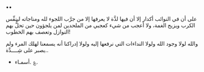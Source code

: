 ••

على أن في النوائب أكدار إلا أن فيها لذَّة لا يعرفها إلا من جرَّب اللجوء لله ومناجاته لينفِّس الكرب ويزيح الغمة، ولا أعجب من شيء كعجبي من الملحدين لمن يلجؤون حين تحلُّ بهم النوازل وتعصف بهم الخطوب!

 والله لولا وجود الله ولولا النداءات التي نرفعها إليه ولولا إدراكنا أنه يسمعنا لهلك المرء ولم يصبر على شِــــدَّة.. 

- أسمـاء. ؏.